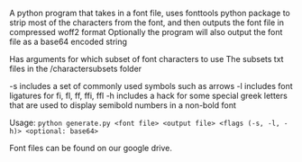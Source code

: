 A python program that takes in a font file, uses fonttools python package to strip most of the
characters from the font, and then outputs the font file in compressed woff2 format
Optionally the program will also output the font file as a base64 encoded string

Has arguments for which subset of font characters to use
The subsets txt files in the /charactersubsets folder

-s includes a set of commonly used symbols such as arrows
-l includes font ligatures for fi, fl, ff, ffi, ffl
-h includes a hack for some special greek letters that are used to display semibold numbers in a non-bold font

Usage: `python generate.py <font file> <output file> <flags (-s, -l, -h)> <optional: base64>`

Font files can be found on our google drive.